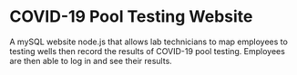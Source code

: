 # COVID-19 Pool Testing Website

A mySQL website node.js that allows lab technicians to map employees to testing wells then record the results of COVID-19 pool testing. Employees are then able to log in and see their results.
